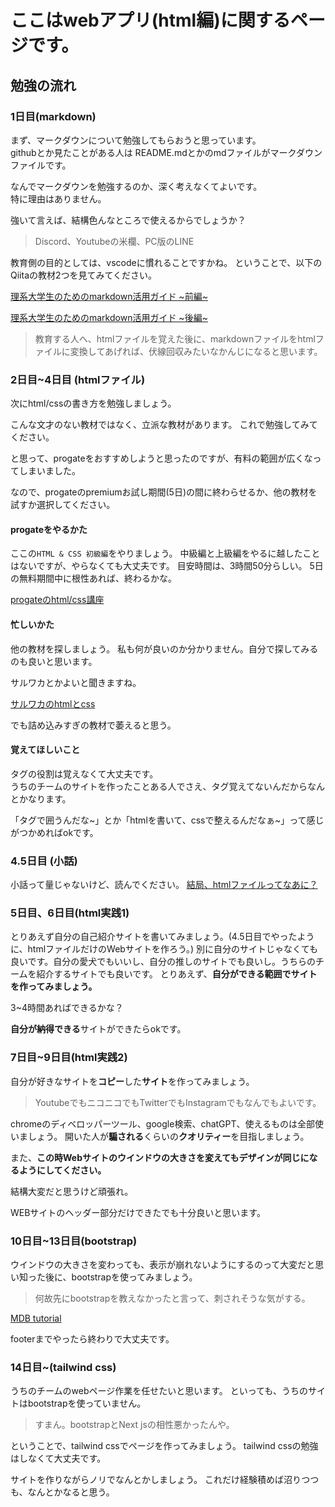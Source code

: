 # ここはwebアプリ(html編)に関するページです。

## 勉強の流れ

### 1日目(markdown)
まず、マークダウンについて勉強してもらおうと思っています。  
githubとか見たことがある人は README.mdとかのmdファイルがマークダウンファイルです。  

なんでマークダウンを勉強するのか、深く考えなくてよいです。  
特に理由はありません。  

強いて言えば、結構色んなところで使えるからでしょうか？  
> Discord、Youtubeの米欄、PC版のLINE  

教育側の目的としては、vscodeに慣れることですかね。
ということで、以下のQiitaの教材2つを見てみてください。

[理系大学生のためのmarkdown活用ガイド ~前編~](https://qiita.com/boxfish_jp/items/0316681ac5cfcf8daa55)

[理系大学生のためのmarkdown活用ガイド ~後編~](https://qiita.com/boxfish_jp/items/4ec8cf578a9137254257)

> 教育する人へ、htmlファイルを覚えた後に、markdownファイルをhtmlファイルに変換してあげれば、伏線回収みたいなかんじになると思います。

### 2日目~4日目 (htmlファイル)
次にhtml/cssの書き方を勉強しましょう。

こんな文才のない教材ではなく、立派な教材があります。
これで勉強してみてください。

と思って、progateをおすすめしようと思ったのですが、有料の範囲が広くなってしまいました。

なので、progateのpremiumお試し期間(5日)の間に終わらせるか、他の教材を試すか選択してください。

#### progateをやるかた
ここの`HTML & CSS 初級編`をやりましょう。
中級編と上級編をやるに越したことはないですが、やらなくても大丈夫です。
目安時間は、3時間50分らしい。
5日の無料期間中に根性あれば、終わるかな。

[progateのhtml/css講座](https://prog-8.com/courses/html)

#### 忙しいかた
他の教材を探しましょう。
私も何が良いのか分かりません。自分で探してみるのも良いと思います。

サルワカとかよいと聞きますね。

[サルワカのhtmlとcss](https://saruwakakun.com/html-css/basic/html)

でも詰め込みすぎの教材で萎えると思う。

#### 覚えてほしいこと
タグの役割は覚えなくて大丈夫です。  
うちのチームのサイトを作ったことある人でさえ、タグ覚えてないんだからなんとかなります。

「タグで囲うんだな~」とか「htmlを書いて、cssで整えるんだなぁ~」って感じがつかめればokです。

### 4.5日目 (小話)
小話って量じゃないけど、読んでください。
[結局、htmlファイルってなあに？](./WhatIsHtml)

### 5日目、6日目(html実践1)
とりあえず自分の自己紹介サイトを書いてみましょう。(4.5日目でやったように、htmlファイルだけのWebサイトを作ろう。)
別に自分のサイトじゃなくても良いです。自分の愛犬でもいいし、自分の推しのサイトでも良いし。うちらのチームを紹介するサイトでも良いです。
とりあえず、**自分ができる範囲でサイトを作ってみましょう。**

3~4時間あればできるかな？

**自分が納得できる**サイトができたらokです。

### 7日目~9日目(html実践2)
自分が好きなサイトを**コピー**した**サイト**を作ってみましょう。
> YoutubeでもニコニコでもTwitterでもInstagramでもなんでもよいです。

chromeのディベロッパーツール、google検索、chatGPT、使えるものは全部使いましょう。
開いた人が**騙される**くらいの**クオリティー**を目指しましょう。

また、**この時Webサイトのウインドウの大きさを変えてもデザインが同じになるようにしてください。**

結構大変だと思うけど頑張れ。

WEBサイトのヘッダー部分だけできたでも十分良いと思います。

### 10日目~13日目(bootstrap)
ウインドウの大きさを変わっても、表示が崩れないようにするのって大変だと思い知った後に、bootstrapを使ってみましょう。
> 何故先にbootstrapを教えなかったと言って、刺されそうな気がする。

[MDB tutorial](https://mdbootstrap.com/learn/mdb-foundations/basics/introduction/)

footerまでやったら終わりで大丈夫です。

### 14日目~(tailwind css)
うちのチームのwebページ作業を任せたいと思います。
といっても、うちのサイトはbootstrapを使っていません。
> すまん。bootstrapとNext jsの相性悪かったんや。

ということで、tailwind cssでページを作ってみましょう。
tailwind cssの勉強はしなくて大丈夫です。

サイトを作りながらノリでなんとかしましょう。
これだけ経験積めば沼りつつも、なんとかなると思う。
